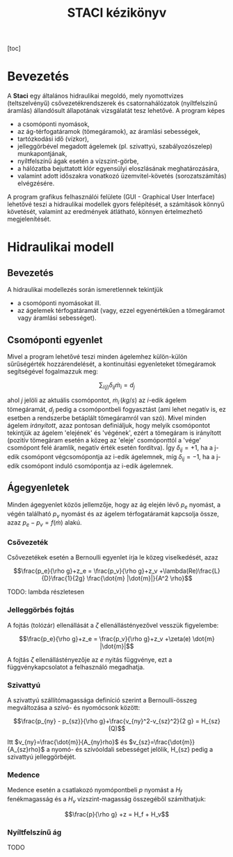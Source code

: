<header>
<center>
<h1>STACI kézikönyv</h1>
</header>
<main>

[toc]

# Bevezetés

A **Staci** egy általános hidraulikai megoldó, mely nyomottvizes (teltszelvényű) csővezetékrendszerek és csatornahálózatok (nyíltfelszínű áramlás) állandósult állapotának vizsgálatát tesz lehetővé. A program képes

* a csomóponti nyomások,
* az ág-térfogatáramok (tömegáramok), az áramlási sebességek,
* tartózkodási idő (vízkor),
* jelleggörbével megadott ágelemek (pl. szivattyú, szabályozószelep) munkapontjának,
* nyíltfelszínű ágak esetén a vízszint-görbe,
* a hálózatba bejuttatott klór egyensúlyi eloszlásának meghatározására,
* valamint adott időszakra vonatkozó üzemvitel-követés (sorozatszámítás) elvégzésére.

A program grafikus felhasználói felülete (GUI - Graphical User Interface) lehetővé teszi a hidraulikai modellek gyors felépítését, a számítások könnyű követését, valamint az eredmények átlátható, könnyen értelmezhető megjelenítését.

# Hidraulikai modell

## Bevezetés

A hidraulikai modellezés során ismeretlennek tekintjük

* a csomóponti nyomásokat ill.
* az ágelemek térfogatáramát (vagy, ezzel egyenértékűen a tömegáramot vagy áramlási sebességet).

## Csomóponti egyenlet

Mivel a program lehetővé teszi minden ágelemhez külön-külön sűrűségérték hozzárendelését, a kontinuitási egyenleteket tömegáramok segítségével fogalmazzuk meg:

$$ \sum_{i(j)} \delta_{ij}{\dot m}_i = d_j $$

ahol $j$ jelöli az aktuális csomópontot, ${\dot m}_i\,(kg/s)$ az $i$-edik ágelem tömegáramát, $d_j$ pedig a csomópontbeli fogyasztást (ami lehet negatív is, ez esetben a rendszerbe betáplált tömegáramról van szó). Mivel minden ágelem *irányított*, azaz pontosan definiáljuk, hogy melyik csomópontot tekintjük az ágelem 'elejének' és 'végének', ezért a tömegáram is irányított (pozitív tömegáram esetén a közeg az 'eleje' csomóponttól a 'vége' csomópont felé áramlik, negatív érték esetén fordítva). Így $\delta_{ij}=+1$, ha a j-edik csomópont végcsomópontja az i-edik ágelemnek, míg $\delta_{ij}=-1$, ha a j-edik csomópont induló csomópontja az i-edik ágelemnek. 

## Ágegyenletek

Minden ágegyenlet közös jellemzője, hogy az ág elején lévő $p_e$ nyomást, a végén található $p_v$ nyomást és az ágelem térfogatáramát kapcsolja össze, azaz $p_e-p_v=f(\dot{m})$ alakú.

### Csővezeték

Csővezetékek esetén a Bernoulli egyenlet írja le közeg viselkedését, azaz

$$\frac{p_e}{\rho g}+z_e = \frac{p_v}{\rho g}+z_v +\lambda(Re)\frac{L}{D}\frac{1}{2g} \frac{\dot{m} |\dot{m}|}{A^2 \rho}$$

TODO: lambda részletesen

### Jelleggörbés fojtás

A fojtás (tolózár) ellenállását a $\zeta$ ellenállástényezővel vesszük figyelembe:

$$\frac{p_e}{\rho g}+z_e = \frac{p_v}{\rho g}+z_v +\zeta(e) \dot{m} |\dot{m}|$$

A fojtás $\zeta$ ellenállástényezője az $e$ nyitás függvénye, ezt a függvénykapcsolatot a felhasználó megadhatja.

### Szivattyú

A szivattyú szállítómagassága definíció szerint a Bernoulli-összeg megváltozása a szívó- és nyomócsonk között:

$$\frac{p_{ny} - p_{sz}}{\rho g}+\frac{v_{ny}^2-v_{sz}^2}{2 g} = H_{sz}(Q)$$

Itt $v_{ny}=\frac{\dot{m}}{A_{ny}rho}$ és $v_{sz}=\frac{\dot{m}}{A_{sz}rho}$ a nyomó- és szívóoldali sebességet jelölik, H_{sz} pedig a szivattyú jelleggörbéjét.

### Medence

Medence esetén a csatlakozó nyomópontbeli $p$ nyomást a $H_f$ fenékmagasság és a $H_v$ vízszint-magasság összegéből számíthatjuk:

$$\frac{p}{\rho g} +z = H_f + H_v$$

### Nyíltfelszínű ág

TODO

</main>